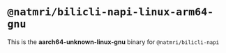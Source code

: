 # `@natmri/bilicli-napi-linux-arm64-gnu`

This is the **aarch64-unknown-linux-gnu** binary for `@natmri/bilicli-napi`
